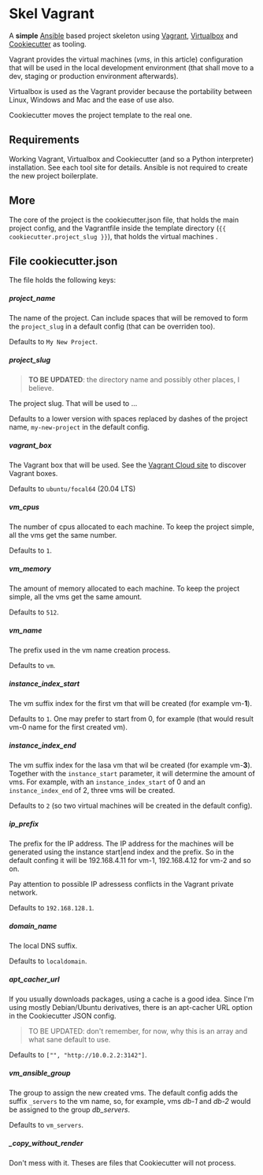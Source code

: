 # Skel Vagrant

A **simple** [Ansible](https://www.ansible.com/) based project skeleton using [Vagrant](https://www.vagrantup.com/), [Virtualbox](https://www.virtualbox.org/) and [Cookiecutter](https://github.com/cookiecutter/cookiecutter) as tooling.


Vagrant provides the virtual machines (*vms*, in this article) configuration that will be used in the local development environment (that shall move to a dev, staging or production environment afterwards).

Virtualbox is used as the Vagrant provider because the portability between Linux, Windows and Mac and the ease of use also.

Cookiecutter moves the project template to the real one.

## Requirements

Working Vagrant, Virtualbox and Cookiecutter (and so a Python interpreter) installation. See each tool site for details. Ansible is not required to create the new project boilerplate.

## More

The core of the project is the cookiecutter.json file, that holds the main project config, and the Vagrantfile inside the template directory (`{{ cookiecutter.project_slug }}`), that holds the virtual machines .

## File cookiecutter.json

The file holds the following keys:

##### project_name

The name of the project. Can include spaces that will be removed to form the `project_slug` in a default config (that can be overriden too).

Defaults to `My New Project`.

##### project_slug

> **TO BE UPDATED**: the directory name and possibly other places, I believe.

The project slug. That will be used to ...

Defaults to a lower version with spaces replaced by dashes of the project name, `my-new-project` in the default config.

##### vagrant_box

The Vagrant box that will be used. See the [Vagrant Cloud site](https://app.vagrantup.com/boxes/search) to discover Vagrant boxes.

Defaults to `ubuntu/focal64` (20.04 LTS)

##### vm_cpus

The number of cpus allocated to each machine. To keep the project simple, all the vms get the same number.

Defaults to `1`.

##### vm_memory

The amount of memory allocated to each machine. To keep the project simple, all the vms get the same amount.

Defaults to `512`.

##### vm_name

The prefix used in the vm name creation process.

Defaults to `vm`.

##### instance_index_start

The vm suffix index for the first vm that will be created (for example vm-**1**).

Defaults to `1`. One may prefer to start from 0, for example (that would result vm-0 name for the first created vm).

##### instance_index_end

The vm suffix index for the lasa vm that wil be created (for example vm-**3**). Together with the `instance_start` parameter, it will determine the amount of vms. For example, with an `instance_index_start` of 0 and an `instance_index_end` of 2, three vms will be created.

Defaults to `2` (so two virtual machines will be created in the default config).

##### ip_prefix

The prefix for the IP address. The IP address for the machines will be generated using the instance start|end index and the prefix. So in the default confing it will be 192.168.4.11 for vm-1, 192.168.4.12 for vm-2 and so on.

Pay attention to possible IP adressess conflicts in the Vagrant private network.

Defaults to `192.168.128.1`.

##### domain_name

The local DNS suffix.

Defaults to `localdomain`.

##### apt_cacher_url

If you usually downloads packages, using a cache is a good idea. Since I'm using mostly Debian/Ubuntu derivatives, there is an apt-cacher URL option in the Cookiecutter JSON config.

> TO BE UPDATED: don't remember, for now, why this is an array and what sane default to use.

Defaults to `["", "http://10.0.2.2:3142"]`.

##### vm_ansible_group

The group to assign the new created vms. The default config adds the suffix `_servers` to the vm name, so, for example, vms _db-1_ and _db-2_ would be assigned to the group _db_servers_.

Defaults to `vm_servers`.

##### _copy_without_render

Don't mess with it. Theses are files that Cookiecutter will not process.
